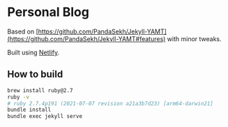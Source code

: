 # Personal Blog
Based on [https://github.com/PandaSekh/Jekyll-YAMT](https://github.com/PandaSekh/Jekyll-YAMT#features) with minor tweaks. 

Built using [Netlify](https://www.netlify.com).

## How to build
```bash
brew install ruby@2.7
ruby -v
# ruby 2.7.4p191 (2021-07-07 revision a21a3b7d23) [arm64-darwin21]
bundle install
bundle exec jekyll serve
```